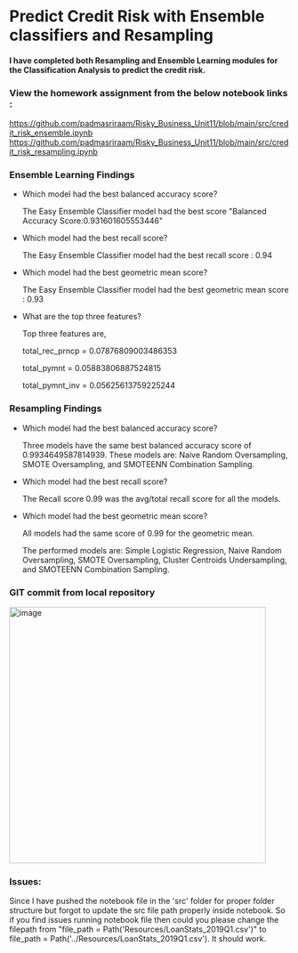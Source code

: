 # Predict Credit Risk with Ensemble classifiers and Resampling

#### I have completed both Resampling and Ensemble Learning modules for the Classification Analysis to predict the credit risk.

### View the homework assignment from the below notebook links :

https://github.com/padmasriraam/Risky_Business_Unit11/blob/main/src/credit_risk_ensemble.ipynb
https://github.com/padmasriraam/Risky_Business_Unit11/blob/main/src/credit_risk_resampling.ipynb

### Ensemble Learning Findings

* Which model had the best balanced accuracy score?

  The Easy Ensemble Classifier model had the best score "Balanced Accuracy Score:0.931601605553446"

* Which model had the best recall score?

  The Easy Ensemble Classifier model had the best recall score : 0.94

* Which model had the best geometric mean score?

  The Easy Ensemble Classifier model had the best geometric mean score : 0.93

* What are the top three features?

  Top three features are,

  total_rec_prncp = 0.07876809003486353

  total_pymnt = 0.05883806887524815

  total_pymnt_inv = 0.05625613759225244

### Resampling Findings

* Which model had the best balanced accuracy score?

  Three models have the same best balanced accuracy score of 0.9934649587814939. These models are: Naive Random Oversampling, SMOTE Oversampling, and SMOTEENN           Combination Sampling.

* Which model had the best recall score?

  The Recall score 0.99 was the avg/total recall score for all the models.

* Which model had the best geometric mean score?

  All models had the same score of 0.99 for the geometric mean.

  The performed models are: Simple Logistic Regression, Naive Random Oversampling, SMOTE Oversampling, Cluster Centroids Undersampling, and SMOTEENN Combination         Sampling.

### GIT commit from local repository

<img width="461" alt="image" src="https://user-images.githubusercontent.com/50818927/172044871-e3b9aebc-ebe8-4565-b5e8-2f171167f20f.png">

### Issues:

Since I have pushed the notebook file in the 'src' folder for proper folder structure but forgot to update the src file path properly inside notebook. So if you find issues running notebook file then could you please change the filepath from
"file_path = Path('Resources/LoanStats_2019Q1.csv')" 
to file_path = Path('../Resources/LoanStats_2019Q1.csv'). It should work.



